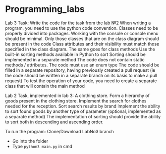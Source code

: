 # Programming_labs
Lab 3 Task:
Write the code for the task from the lab №2
When writing a program, you need to use the python code convention.
Classes need to be properly divided into packages.
Working with the console or console menu should be minimal.
Only those classes that are on the class diagram should be present in the code
Class attributes and their visibility must match those specified in the class diagram. The same goes for class methods
Use the built-in sorting methods available in Python to sort
Sorting should be implemented in a separate method
The code does not contain static methods / attributes. The code must use an enum type
The code should be filled in a separate repository, having previously created a pull request (ie the code should be written in a separate branch on its basis to make a pull request)
To test the operation of your code, you need to create a separate class that will contain the main method

Lab 2 Task, implemented in lab 3:
A clothing store. Form a hierarchy of goods present in the clothing store. Implement the search for clothes needed for the reception. Sort search results by brand
Implement the ability to sort found goods by another type of parameter (optional, implemented as a separate method)
The implementation of sorting should provide the ability to sort both in descending and ascending order.

To run the program:
Clone/Download LabNo3 branch
  - Go into the folder
  - Type `python3 main.py` in cmd
